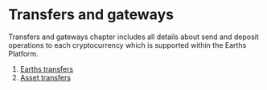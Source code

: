# Transfers and gateways

Transfers and gateways chapter includes all details about send and deposit operations to each cryptocurrency which is supported within the Earths Platform.

1. [Earths transfers](/mobile-apps/android/transfers-and-gateways/earths-transfers.md)
2. [Asset transfers](/mobile-apps/android/transfers-and-gateways/asset-transfers.md)
